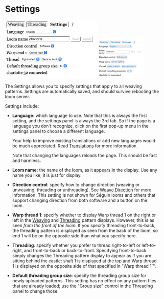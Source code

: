 # Settings

<div>
<img src="../images/screen_shots/settings_safari_macos.jpg" width="300" alt="Settings: Safari on macOS">
<img src="../images/screen_shots/settings_safari_iphone_mini.jpg" width="150" alt="Settings: Safari on iPhone mini">
</div>

The Settings allows you to specify settings that apply to all weaving patterns.
Settings are automatically saved, and should survive rebooting the loom server.

Settings include:

* **Language**: which language to use.
  Note that this is always the first setting, and the settings panel is always the 3rd tab.
  So if the page is a language you don't recognize, click on the first pop-up menu in the settings panel to choose a different language.

  Your help to improve existing translations or add new languages would be much appreciated.
  Read [Translations](translations.md) for more information.

  Note that changing the languages reloads the page. This should be fast and harmless.

* **Loom name**: the name of the loom, as it appears in the display.
  Use any name you like; it is just for display.

* **Direction control**: specify how to change direction (weaving or unweaving, threading or unthreading).
  See [Weave Direction](weaving.md#weave-direction) for more information.
  This setting is not shown for Séguin looms and others that support changing direction from both software and a button on the loom.

* **Warp thread 1**: specify whether to display Warp thread 1 on the right or left
  in the [Weaving](weaving.md) and [Threading](threading.md) pattern displays.
  However, this is as seen *from the front of the loom*.
  If you specify threading front-to-back, the threading pattern is displayed as seen from the back of the loom,
  so end 1 will be on the opposite side than what you specify here.

* **Threading**: specify whether you prefer to thread right-to-left or left-to-right, and front-to-back or back-to-front.
  Specifying front-to-back simply changes the Threading pattern display to appear as if you are sitting behind the castle:
  shaft 1 is displayed at the top and Warp thread 1 is displayed on the opposite side of that specified in "Warp thread 1`".

* **Default threading group size**: specify the threading group size for newly uploaded patterns.
  This setting has no effect on any pattern files that are already loaded;
  use the "Group size" control in the [Threading](threading.md) panel to change those.
